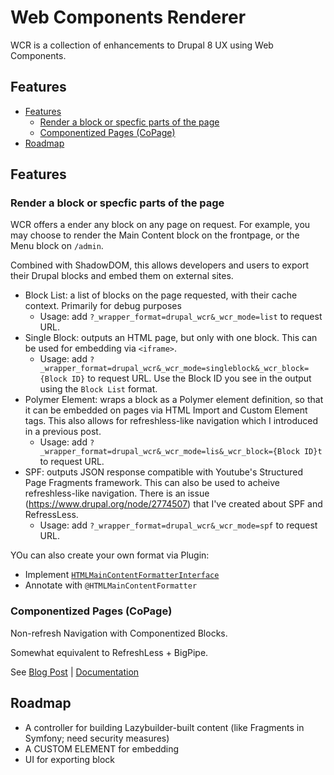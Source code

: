 # Web Components Renderer
WCR is a collection of enhancements to Drupal 8 UX using Web Components.

<!-- START doctoc generated TOC please keep comment here to allow auto update -->
<!-- DON'T EDIT THIS SECTION, INSTEAD RE-RUN doctoc TO UPDATE -->
## Features

- [Features](#features)
  - [Render a block or specfic parts of the page](#render-a-block-or-specfic-parts-of-the-page)
  - [Componentized Pages (CoPage)](#componentized-pages-copage)
- [Roadmap](#roadmap)

<!-- END doctoc generated TOC please keep comment here to allow auto update -->
## Features

### Render a block or specfic parts of the page
WCR offers a ender any block on any page on request. For example, you may choose to render the Main Content block on the frontpage, or the Menu block on `/admin`. 

Combined with ShadowDOM, this allows developers and users to export their Drupal blocks and embed them on external sites.

 - Block List: a list of blocks on the page requested, with their cache context. Primarily for debug purposes
   - Usage: add `?_wrapper_format=drupal_wcr&_wcr_mode=list` to request URL.
 - Single Block: outputs an HTML page, but only with one block. This can be used for embedding via `<iframe>`.
   - Usage: add `?_wrapper_format=drupal_wcr&_wcr_mode=singleblock&_wcr_block={Block ID}` to request URL. Use the Block ID you see in the output using the `Block List` format.
 - Polymer Element: wraps a block as a Polymer element definition, so that it can be embedded on pages via HTML Import and Custom Element tags. This also allows for refreshless-like navigation which I introduced in a previous post. 
   - Usage: add `?_wrapper_format=drupal_wcr&_wcr_mode=lis&_wcr_block={Block ID}t` to request URL.
 - SPF: outputs JSON response compatible with Youtube's Structured Page Fragments framework. This can also be used to acheive refreshless-like navigation. There is an issue (https://www.drupal.org/node/2774507) that I've created about SPF and RefressLess.
   - Usage: add `?_wrapper_format=drupal_wcr&_wcr_mode=spf` to request URL.

YOu can also create your own format via Plugin:
 - Implement [`HTMLMainContentFormatterInterface`](src/Plugin/wcr/HTMLMainContentFormatterInterface.php)
 - Annotate with `@HTMLMainContentFormatter`

### Componentized Pages (CoPage)

Non-refresh Navigation with Componentized Blocks.

Somewhat equivalent to RefreshLess + BigPipe.

See [Blog Post](https://blog.radiumz.org/en/post/33/gsoc-2016-more-app-experience-drupal) | [Documentation](.docs/AjaxNavigation.md)

## Roadmap
 - A controller for building Lazybuilder-built content (like Fragments in Symfony; need security measures)
 - A CUSTOM ELEMENT for embedding
 - UI for exporting block